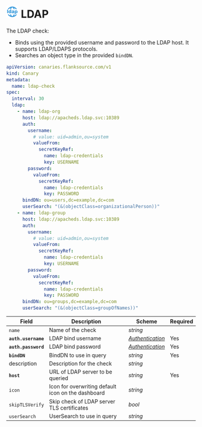 # <img src='https://raw.githubusercontent.com/flanksource/flanksource-ui/main/src/icons/ldap.svg' style='height: 32px'/> LDAP

The LDAP check:

* Binds using the provided username and password to the LDAP host. It supports LDAP/LDAPS protocols.
* Searches an object type in the provided `bindDN`.

```yaml
apiVersion: canaries.flanksource.com/v1
kind: Canary
metadata:
  name: ldap-check
spec:
  interval: 30
  ldap:
    - name: ldap-org
      host: ldap://apacheds.ldap.svc:10389
      auth:
        username:
          # value: uid=admin,ou=system
          valueFrom:
            secretKeyRef:
              name: ldap-credentials
              key: USERNAME
        password:
          valueFrom:
            secretKeyRef:
              name: ldap-credentials
              key: PASSWORD
      bindDN: ou=users,dc=example,dc=com
      userSearch: "(&(objectClass=organizationalPerson))"
    - name: ldap-group
      host: ldap://apacheds.ldap.svc:10389
      auth:
        username:
          # value: uid=admin,ou=system
          valueFrom:
            secretKeyRef:
              name: ldap-credentials
              key: USERNAME
        password:
          valueFrom:
            secretKeyRef:
              name: ldap-credentials
              key: PASSWORD
      bindDN: ou=groups,dc=example,dc=com
      userSearch: "(&(objectClass=groupOfNames))"

```

| Field | Description | Scheme | Required |
| ----- | ----------- | ------ | -------- |
| `name` | Name of the check | *string* |  |
| **`auth.username`** | LDAP bind username | [*Authentication*](../concepts/authentication.md) | Yes |
| **`auth.password`** | LDAP bind password | [*Authentication*](../concepts/authentication.md) | Yes |
| **`bindDN`** | BindDN to use in query | *string* | Yes |
| description | Description for the check | *string* |  |
| **`host`** | URL of LDAP server to be queried | *string* | Yes |
| `icon` | Icon for overwriting default icon on the dashboard | *string* |  |
| `skipTLSVerify` | Skip check of LDAP server TLS certificates | *bool* |  |
| `userSearch` | UserSearch to use in query | *string* |  |

